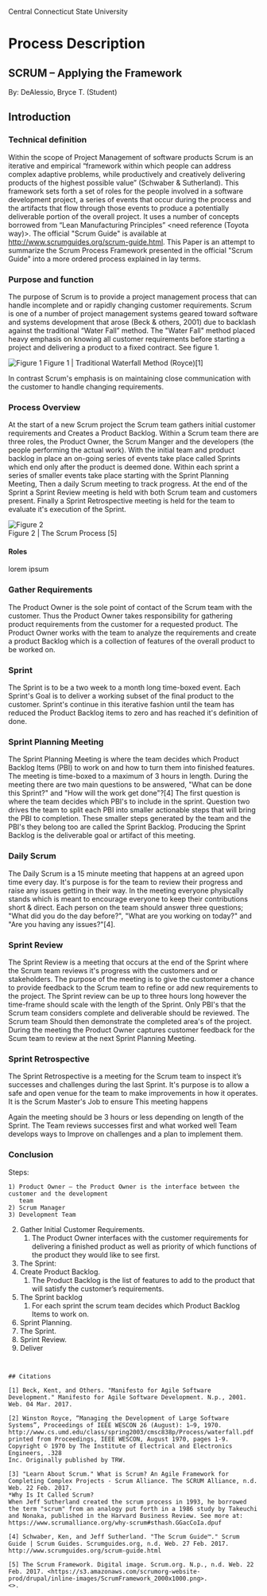 Central Connecticut State University

# Process Description

## SCRUM – Applying the Framework

By: DeAlessio, Bryce T. (Student)


## Introduction

### Technical definition
Within the scope of Project Management of software products Scrum is an iterative and empirical “framework within which people can address complex adaptive problems, while productively and creatively delivering products of the highest possible value” (Schwaber & Sutherland). This framework sets forth a set of roles for the people involved in a software development project, a series of events that occur during the process and the artifacts that flow through those events to produce a potentially deliverable portion of the overall project. It uses a number of concepts borrowed from “Lean Manufacturing Principles” <need reference (Toyota way)>. The official "Scrum
Guide" is available at http://www.scrumguides.org/scrum-guide.html. This Paper is an attempt to summarize the Scrum Process Framework presented in the official "Scrum Guide" into a more ordered process explained in lay terms.

### Purpose and function
The purpose of Scrum is to provide a project management process that can handle incomplete and or rapidly changing customer requirements. Scrum is one of a number of project management systems geared toward software and systems development that arose (Beck & others, 2001) due to backlash against the traditional “Water Fall” method. The "Water Fall" method placed heavy emphasis on knowing all customer requirements before starting a project and delivering a product to a fixed contract. See figure 1.

![Figure 1](Waterfall.png)
Figure 1 | Traditional Waterfall Method (Royce)[1]

In contrast Scrum's emphasis is on maintaining close communication with the customer to handle changing requirements.

### Process Overview
At the start of a new Scrum project the Scrum team gathers initial customer requirements and Creates
a Product Backlog. Within a Scrum team there are three roles, the Product Owner, the Scrum Manger
and the developers (the people performing the actual work). With the initial team and product
backlog in place an on-going series of events take place called Sprints which end only after the
product is deemed done. Within each sprint a series of smaller events take place starting with the
Sprint Planning Meeting, Then a daily Scrum meeting to track progress. At the end of the Sprint a
Sprint Review meeting is held with both Scrum team and customers present. Finally a Sprint
Retrospective meeting is held for the team to evaluate it's execution of the Sprint.


![Figure 2](scrumfmk.png)  
Figure 2 | The Scrum Process [5]


#### Roles
lorem ipsum

### Gather Requirements
The Product Owner is the sole point of contact of the Scrum team with the customer. Thus the
Product Owner takes responsibility for gathering product requirements from the customer for a
requested product. The Product Owner works with the team to analyze the requirements and create a
product Backlog which is a collection of features of the overall product to be worked on.

### Sprint
The Sprint is to be a two week to a month long time-boxed event. Each Sprint's Goal is to
deliver a working subset of the final product to the customer. Sprint's continue in this iterative
fashion until the team has reduced the Product Backlog items to zero and has reached it's definition
of done.

### Sprint Planning Meeting
The Sprint Planning Meeting is where the team decides which Product Backlog Items (PBI) to work on and how to turn them into finished features. The meeting is time-boxed to a maximum of 3 hours in length. During the meeting there are two main questions to be answered, "What can be done this Sprint?" and "How will the work get done"?[4] The first question is where the team decides which PBI's to include in the sprint. Question two drives the team to split each PBI into smaller actionable steps that will bring the PBI to completion. These smaller steps generated by the team and the PBI's they belong too are called the Sprint Backlog. Producing the Sprint Backlog is the deliverable goal or artifact of this meeting.

### Daily Scrum
The Daily Scrum is a 15 minute meeting that happens at an agreed upon time every day. It's purpose
is for the team to review their progress and raise any issues getting in their way. In the
meeting everyone physically stands which is meant to encourage everyone to keep their contributions short & direct. Each person on the team should answer three questions; "What did you do the day before?", "What are you working on today?" and "Are you having any issues?"[4].

### Sprint Review
The Sprint Review is a meeting that occurs at the end of the Sprint where the Scrum team reviews it's progress with the customers and or stakeholders. The purpose of the meeting is to give the customer a chance to provide feedback to the Scrum team to refine or add new requirements to the project. The Sprint review can be up to three hours long however the time-frame should scale with the length of the Sprint. Only PBI's that the Scrum team considers complete and deliverable should be reviewed. The Scrum team Should then demonstrate the completed area's of the project. During the meeting the Product Owner captures customer feedback for the Scum team to review at the next Sprint Planning Meeting.

### Sprint Retrospective
The Sprint Retrospective is a meeting for the Scrum team to inspect it’s successes and challenges during the last Sprint. It's purpose is to allow a safe and open venue for the team to make improvements in how it operates. It is the Scrum Master's Job to ensure This meeting happens

Again the meeting should be 3 hours or less depending on length of the Sprint.
The Team reviews successes first and what worked well
Team develops ways to Improve on challenges and a plan to implement them.

### Conclusion


Steps:

    1) Product Owner – the Product Owner is the interface between the customer and the development
       team
    2) Scrum Manager
    3) Development Team
2) Gather Initial Customer Requirements.
    1) The Product Owner interfaces with the customer requirements for delivering a finished product
       as well as priority of which functions of the product they would like to see first.
3)	The Sprint:
4)	Create Product Backlog.
    1) The Product Backlog is the list of features to add to the product that will satisfy the
    customer’s requirements.
5)	The Sprint backlog
    1) For each sprint the scrum team decides which Product Backlog Items to work on.
6)	Sprint Planning.
7)	The Sprint.
8)	Sprint Review.
9)	Deliver
```


## Citations

[1] Beck, Kent, and Others. "Manifesto for Agile Software Development." Manifesto for Agile Software Development. N.p., 2001. Web. 04 Mar. 2017.

[2] Winston Royce, “Managing the Development of Large Software Systems”, Proceedings of IEEE WESCON 26 (August): 1–9, 1970. http://www.cs.umd.edu/class/spring2003/cmsc838p/Process/waterfall.pdf
printed from Proceedings, IEEE WESCON, August 1970, pages 1-9.
Copyright © 1970 by The Institute of Electrical and Electronics Engineers, .328
Inc. Originally published by TRW.

[3] "Learn About Scrum." What is Scrum? An Agile Framework for Completing Complex Projects - Scrum Alliance. The SCRUM Alliance, n.d. Web. 22 Feb. 2017.  
*Why Is It Called Scrum?
When Jeff Sutherland created the scrum process in 1993, he borrowed the term "scrum" from an analogy put forth in a 1986 study by Takeuchi and Nonaka, published in the Harvard Business Review. See more at: https://www.scrumalliance.org/why-scrum#sthash.GGacCoIa.dpuf

[4] Schwaber, Ken, and Jeff Sutherland. "The Scrum Guide™." Scrum Guide | Scrum Guides. Scrumguides.org, n.d. Web. 27 Feb. 2017. http://www.scrumguides.org/scrum-guide.html

[5] The Scrum Framework. Digital image. Scrum.org. N.p., n.d. Web. 22 Feb. 2017. <https://s3.amazonaws.com/scrumorg-website-prod/drupal/inline-images/ScrumFramework_2000x1000.png>.
<>.
